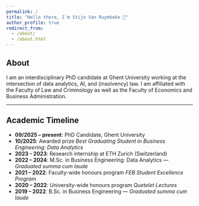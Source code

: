 ```yaml
---
permalink: /
title: "Hello there, I'm Stijn Van Ruymbeke 👋"
author_profile: true
redirect_from: 
  - /about/
  - /about.html
---
```


## About

I am an interdisciplinary PhD candidate at Ghent University working at the intersection of data analytics, AI, and (insolvency) law. I am affiliated with the Faculty of Law and Criminology as well as the Faculty of Economics and Business Administration.

---

## Academic Timeline

- **09/2025 – present**: PhD Candidate, Ghent University  
- **10/2025**: Awarded prize *Best Graduating Student in Business Engineering: Data Analytics* 
- **2023 - 2023**: Research internship at ETH Zurich (Switzerland) 
- **2022 – 2024**: M.Sc. in Business Engineering: Data Analytics — *Graduated summa cum laude*  
- **2021 – 2022**: Faculty-wide honours program *FEB Student Excellence Program*  
- **2020 – 2022**: University-wide honours program *Quetelet Lectures*  
- **2019 – 2022**: B.Sc. in Business Engineering — *Graduated summa cum laude*
